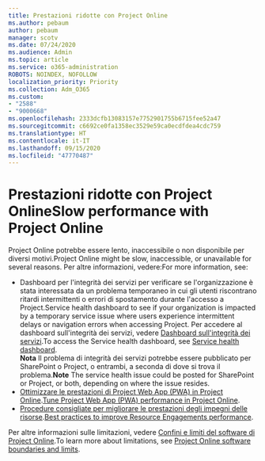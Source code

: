 ```yaml
---
title: Prestazioni ridotte con Project Online
ms.author: pebaum
author: pebaum
manager: scotv
ms.date: 07/24/2020
ms.audience: Admin
ms.topic: article
ms.service: o365-administration
ROBOTS: NOINDEX, NOFOLLOW
localization_priority: Priority
ms.collection: Adm_O365
ms.custom:
- "2588"
- "9000668"
ms.openlocfilehash: 2333dcfb13083157e7752901755b6715fee52a47
ms.sourcegitcommit: c6692ce0fa1358ec3529e59ca0ecdfdea4cdc759
ms.translationtype: HT
ms.contentlocale: it-IT
ms.lasthandoff: 09/15/2020
ms.locfileid: "47770487"
---
```

# <a name="slow-performance-with-project-online"></a><span data-ttu-id="42aee-102">Prestazioni ridotte con Project Online</span><span class="sxs-lookup"><span data-stu-id="42aee-102">Slow performance with Project Online</span></span>

<span data-ttu-id="42aee-103">Project Online potrebbe essere lento, inaccessibile o non disponibile per diversi motivi.</span><span class="sxs-lookup"><span data-stu-id="42aee-103">Project Online might be slow, inaccessible, or unavailable for several reasons.</span></span> <span data-ttu-id="42aee-104">Per altre informazioni, vedere:</span><span class="sxs-lookup"><span data-stu-id="42aee-104">For more information, see:</span></span>

- <span data-ttu-id="42aee-105">Dashboard per l'integrità dei servizi per verificare se l'organizzazione è stata interessata da un problema temporaneo in cui gli utenti riscontrano ritardi intermittenti o errori di spostamento durante l'accesso a Project.</span><span class="sxs-lookup"><span data-stu-id="42aee-105">Service health dashboard to see if your organization is impacted by a temporary service issue where users experience intermittent delays or navigation errors when accessing Project.</span></span> <span data-ttu-id="42aee-106">Per accedere al dashboard sull'integrità dei servizi, vedere [Dashboard sull'integrità dei servizi](https://admin.microsoft.com/AdminPortal/Home#/servicehealth).</span><span class="sxs-lookup"><span data-stu-id="42aee-106">To access the Service health dashboard, see [Service health dashboard](https://admin.microsoft.com/AdminPortal/Home#/servicehealth).</span></span></br>
    <span data-ttu-id="42aee-107">**Nota** Il problema di integrità dei servizi potrebbe essere pubblicato per SharePoint o Project, o entrambi, a seconda di dove si trova il problema.</span><span class="sxs-lookup"><span data-stu-id="42aee-107">**Note**  The service health issue could be posted for SharePoint or Project, or both, depending on where the issue resides.</span></span>
- <span data-ttu-id="42aee-108">[Ottimizzare le prestazioni di Project Web App (PWA) in Project Online](https://docs.microsoft.com/projectonline/tune-project-online-performance).</span><span class="sxs-lookup"><span data-stu-id="42aee-108">[Tune Project Web App (PWA) performance in Project Online](https://docs.microsoft.com/projectonline/tune-project-online-performance).</span></span>
- <span data-ttu-id="42aee-109">[Procedure consigliate per migliorare le prestazioni degli impegni delle risorse](https://docs.microsoft.com/projectonline/best-practices-to-improve-resource-engagements-performance).</span><span class="sxs-lookup"><span data-stu-id="42aee-109">[Best practices to improve Resource Engagements performance](https://docs.microsoft.com/projectonline/best-practices-to-improve-resource-engagements-performance).</span></span>

<span data-ttu-id="42aee-110">Per altre informazioni sulle limitazioni, vedere [Confini e limiti del software di Project Online](https://docs.microsoft.com/projectonline/project-online-software-boundaries-and-limits).</span><span class="sxs-lookup"><span data-stu-id="42aee-110">To learn more about limitations, see [Project Online software boundaries and limits](https://docs.microsoft.com/projectonline/project-online-software-boundaries-and-limits).</span></span>